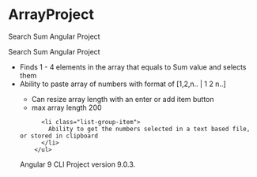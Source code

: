 # ArrayProject

Search Sum Angular Project

<p class="lead">Search Sum Angular Project</p>
        <ul class="list-group">
          <li class="list-group-item">
            Finds 1 - 4 elements in the array that equals to Sum value and selects them
          </li>
          <li class="list-group-item">
            Ability to paste array of numbers with format of [1,2,n.. | 1 2 n..]
          </li>
          <ul class="list-group-item">
            <li class="list-group-item">
              Can resize array length with an enter or add item button
            </li>
            <li class="list-group-item">
              max array length 200
            </li>
          </ul>

          <li class="list-group-item">
            Ability to get the numbers selected in a text based file, or stored in clipboard
          </li>
        </ul>

Angular 9 CLI Project version 9.0.3.
